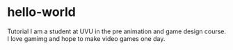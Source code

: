 # hello-world
Tutorial
I am a student at UVU in the pre animation and game design course. I love gamimg and hope to make video games one day.
